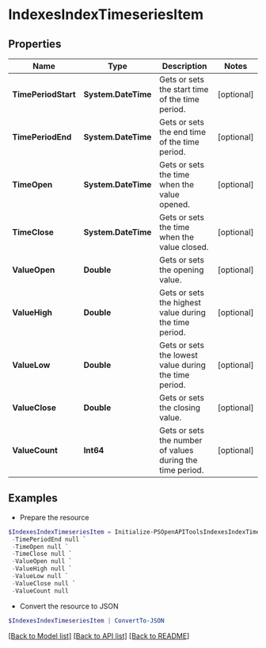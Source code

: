 # IndexesIndexTimeseriesItem
## Properties

Name | Type | Description | Notes
------------ | ------------- | ------------- | -------------
**TimePeriodStart** | **System.DateTime** | Gets or sets the start time of the time period. | [optional] 
**TimePeriodEnd** | **System.DateTime** | Gets or sets the end time of the time period. | [optional] 
**TimeOpen** | **System.DateTime** | Gets or sets the time when the value opened. | [optional] 
**TimeClose** | **System.DateTime** | Gets or sets the time when the value closed. | [optional] 
**ValueOpen** | **Double** | Gets or sets the opening value. | [optional] 
**ValueHigh** | **Double** | Gets or sets the highest value during the time period. | [optional] 
**ValueLow** | **Double** | Gets or sets the lowest value during the time period. | [optional] 
**ValueClose** | **Double** | Gets or sets the closing value. | [optional] 
**ValueCount** | **Int64** | Gets or sets the number of values during the time period. | [optional] 

## Examples

- Prepare the resource
```powershell
$IndexesIndexTimeseriesItem = Initialize-PSOpenAPIToolsIndexesIndexTimeseriesItem  -TimePeriodStart null `
 -TimePeriodEnd null `
 -TimeOpen null `
 -TimeClose null `
 -ValueOpen null `
 -ValueHigh null `
 -ValueLow null `
 -ValueClose null `
 -ValueCount null
```

- Convert the resource to JSON
```powershell
$IndexesIndexTimeseriesItem | ConvertTo-JSON
```

[[Back to Model list]](../README.md#documentation-for-models) [[Back to API list]](../README.md#documentation-for-api-endpoints) [[Back to README]](../README.md)

